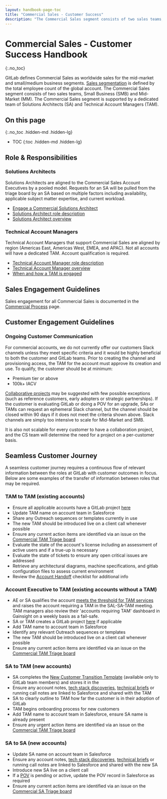 ```yaml
---
layout: handbook-page-toc
title: "Commercial Sales - Customer Success"
description: "The Commercial Sales segment consists of two sales teams, Small Business (SMB) and Mid-Market (MM)"
---
```


# Commercial Sales - Customer Success Handbook
{:.no_toc}

GitLab defines Commercial Sales as worldwide sales for the mid-market and small/medium business segments. [Sales segmentation](/handbook/sales/field-operations/gtm-resources/#segmentation) is defined by the total employee count of the global account. The Commercial Sales segment consists of two sales teams, Small Business (SMB) and Mid-Market (MM). The Commercial Sales segment is supported by a dedicated team of Solutions Architects (SA) and Technical Account Managers (TAM).

## On this page
{:.no_toc .hidden-md .hidden-lg}

- TOC
{:toc .hidden-md .hidden-lg}

## Role & Responsibilities

### Solutions Architects

Solutions Architects are aligned to the Commercial Sales Account Executives by a pooled model. Requests for an SA will be pulled from the triage board by an SA based on multiple factors including availability, applicable subject matter expertise, and current workload.  

* [Engage a Commercial Solutions Architect](/handbook/customer-success/solutions-architects/processes/commercial/)
* [Solutions Architect role description](/job-families/sales/solutions-architect/)
* [Solutions Architect overview](/handbook/customer-success/solutions-architects/)

### Technical Account Managers

Technical Account Managers that support Commercial Sales are aligned by region (Americas East, Americas West, EMEA, and APAC). Not all accounts will have a dedicated TAM. Account qualification is required.

* [Technical Account Manager role description](/job-families/sales/technical-account-manager/)
* [Technical Account Manager overview](/handbook/customer-success/tam/)
* [When and how a TAM is engaged](/handbook/customer-success/tam/engagement/)

## Sales Engagement Guidelines

Sales engagement for all Commercial Sales is documented in the [Commercial Process](/handbook/customer-success/solutions-architects/processes/commercial/) page.

## Customer Engagement Guidelines

### Ongoing Customer Communication

For commercial accounts, we do not currently offer our customers Slack channels unless they meet specific criteria and it would be highly beneficial to both the customer and GitLab teams. Prior to creating the channel and provisioning access, the TAM for the account must approve its creation and use. To qualify, the customer should be at minimum:
- Premium tier or above
- 100k+ IACV

[Collaborative projects](/handbook/customer-success/tam/engagement/#managing-the-customer-engagement) may be suggested with few possible exceptions (such as reference customers, early adopters or strategic partnerships).  If the customer is evaluating GitLab or doing a POV for an upgrade, SAs or TAMs can request an ephemeral Slack channel, but the channel should be closed within 90 days if it does not meet the criteria shown above. Slack channels are simply too intensive to scale for Mid-Market and SMB.

It is also not scalable for every customer to have a collaboration project, and the CS team will determine the need for a project on a per-customer basis.

## Seamless Customer Journey

A seamless customer journey requires a continuous flow of relevant information between the roles at GitLab with customer outcomes in focus. Below are some examples of the transfer of information between roles that may be required.

### TAM to TAM (existing accounts)

* Ensure all applicable accounts have a GitLab project [here](https://gitlab.com/gitlab-com/account-management/commercial)
* Update TAM name on account team in Salesforce
* Share any Outreach sequences or templates currently in use
* The new TAM should be introduced live on a client call whenever possible
* Ensure any current action items are identified via an issue on the [Commercial TAM Triage board](https://gitlab.com/gitlab-com/account-management/commercial/triage/-/boards/1139879?&label_name[]=Status%3A%3ANew)
* Evaluate the state of the account's license including an assessment of active users and if a true-up is necessary
* Evaluate the state of tickets to ensure any open critical issues are addressed
* Retrieve any architectural diagrams, machine specifications, and gitlab configuration files to assess current environment
* Review the [Account Handoff](/handbook/customer-success/tam/account-handoff/) checklist for additional info

### Account Executive to TAM (existing accounts without a TAM)

* AE or SA qualifies the account [meets the threshold for TAM services](/handbook/customer-success/tam/tam-manager/#account-assignment) and raises the account requiring a TAM in the SAL-SA-TAM meeting. TAM managers also review their 'accounts requiring TAM' dashboard in Gainsight on a weekly basis as a fail-safe.
* SA or TAM creates a GitLab project [here](https://gitlab.com/gitlab-com/account-management/commercial) if applicable
* Add TAM name to account team in Salesforce
* Identify any relevant Outreach sequences or templates
* The new TAM should be introduced live on a client call whenever possible
* Ensure any current action items are identified via an issue on the [Commercial TAM Triage board](https://gitlab.com/gitlab-com/account-management/commercial/triage/-/boards/1139879?&label_name[]=Status%3A%3ANew)  

### SA to TAM (new accounts)

* SA completes the [New Customer Transition Template](https://docs.google.com/document/d/1Zl8fho1PYyQ-jdpKrG-lM2bRp_R2oMu4SY8anSNLxUE/edit#heading=h.g51kgr7ordew) (available only to GitLab team members) and stores it in the
* Ensure any account notes, [tech stack discoveries](https://docs.google.com/spreadsheets/d/1sOeluQhMO4W0wWIC6rbSE_E1NzTj7eTaR-FDKLYlLb4/edit#gid=912439232), [technical briefs](https://gitlab.com/gitlab-com/customer-success/tko/technical-followup-briefs/-/tree/master) or running call notes are linked to Salesforce and shared with the TAM
* SA to clearly outline to TAM how far the customer is in their adoption of GitLab
* TAM begins onboarding process for new customers
* Add TAM name to account team in Salesforce, ensure SA name is already present
* Ensure any urgent action items are identified via an issue on the [Commercial TAM Triage board](https://gitlab.com/gitlab-com/account-management/commercial/triage/-/boards/1139879?&label_name[]=Status%3A%3ANew)

### SA to SA (new accounts)

* Update SA name on account team in Salesforce
* Ensure any account notes, [tech stack discoveries](https://docs.google.com/spreadsheets/d/1sOeluQhMO4W0wWIC6rbSE_E1NzTj7eTaR-FDKLYlLb4/edit#gid=912439232), [technical briefs](https://gitlab.com/gitlab-com/customer-success/tko/technical-followup-briefs/-/tree/master) or running call notes are linked to Salesforce and shared with the new SA
* Introduce new SA live on a client call
* If a [POV](/handbook/customer-success/solutions-architects/tools-and-resources/pov) is pending or active, update the POV record in Salesforce as required
* Ensure any current action items are identified via an issue on the [Commercial SA Triage board](https://gitlab.com/gitlab-com/customer-success/sa-triage-boards/commercial-triage/-/boards/1006966)

